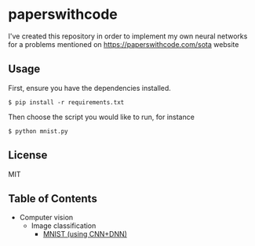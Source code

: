 # paperswithcode
I've created this repository in order to implement my own neural networks for a problems mentioned on https://paperswithcode.com/sota website

## Usage 
First, ensure you have the dependencies installed.

    $ pip install -r requirements.txt

Then choose the script you would like to run, for instance

    $ python mnist.py
    

## License
MIT

## Table of Contents
* Computer vision
  * Image classification
    * [MNIST (using CNN+DNN)](computer-vision/image-classification/mnist.py)